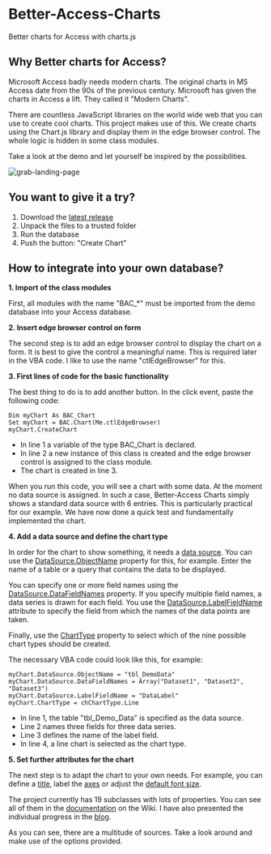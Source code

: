 # Better-Access-Charts
Better charts for Access with charts.js

## Why Better charts for Access?

Microsoft Access badly needs modern charts. The original charts in MS Access date from the 90s of the previous century. Microsoft has given the charts in Access a lift. They called it "Modern Charts".

There are countless JavaScript libraries on the world wide web that you can use to create cool charts. This project makes use of this.
We create charts using the Chart.js library and display them in the edge browser control. The whole logic is hidden in some class modules.

Take a look at the demo and let yourself be inspired by the possibilities.

![grab-landing-page](https://github.com/team-moeller/better-access-charts/blob/main/Demo.gif)

## You want to give it a try?
1. Download the [latest release](https://github.com/team-moeller/better-access-charts/releases/latest)
2. Unpack the files to a trusted folder
3. Run the database
4. Push the button: "Create Chart"

## How to integrate into your own database?
**1. Import of the class modules**

First, all modules with the name "BAC_*" must be imported from the demo database into your Access database.

**2. Insert edge browser control on form**

The second step is to add an edge browser control to display the chart on a form. It is best to give the control a meaningful name. This is required later in the VBA code. I like to use the name "ctlEdgeBrowser" for this.

**3. First lines of code for the basic functionality**

The best thing to do is to add another button. In the click event, paste the following code:

```vba
Dim myChart As BAC_Chart  
Set myChart = BAC.Chart(Me.ctlEdgeBrowser)  
myChart.CreateChart  
```

* In line 1 a variable of the type BAC_Chart is declared.
* In line 2 a new instance of this class is created and the edge browser control is assigned to the class module.
* The chart is created in line 3. 

When you run this code, you will see a chart with some data. At the moment no data source is assigned. In such a case, Better-Access Charts simply shows a standard data source with 6 entries. This is particularly practical for our example. We have now done a quick test and fundamentally implemented the chart.

**4. Add a data source and define the chart type**

In order for the chart to show something, it needs a [data source](https://github.com/team-moeller/better-access-charts/wiki/datasource). You can use the [DataSource.ObjectName](https://github.com/team-moeller/better-access-charts/wiki/datasource#objectname) property for this, for example. Enter the name of a table or a query that contains the data to be displayed.

You can specify one or more field names using the [DataSource.DataFieldNames](https://github.com/team-moeller/better-access-charts/wiki/datasource#datafieldnames) property. If you specify multiple field names, a data series is drawn for each field. You use the [DataSource.LabelFieldName](https://github.com/team-moeller/better-access-charts/wiki/datasource#labelfieldname) attribute to specify the field from which the names of the data points are taken.

Finally, use the [ChartType](https://github.com/team-moeller/better-access-charts/wiki/chart#charttype) property to select which of the nine possible chart types should be created.

The necessary VBA code could look like this, for example:

```vba
myChart.DataSource.ObjectName = "tbl_DemoData"
myChart.DataSource.DataFieldNames = Array("Dataset1", "Dataset2", "Dataset3")
myChart.DataSource.LabelFieldName = "DataLabel"
myChart.ChartType = chChartType.Line
```

* In line 1, the table "tbl_Demo_Data" is specified as the data source.
* Line 2 names three fields for three data series.
* Line 3 defines the name of the label field.
* In line 4, a line chart is selected as the chart type.

**5. Set further attributes for the chart**

The next step is to adapt the chart to your own needs. For example, you can define a [title](https://github.com/team-moeller/better-access-charts/wiki/title), label the [axes](https://github.com/team-moeller/better-access-charts/wiki/axis#labeltext) or adjust the [default font size](https://github.com/team-moeller/better-access-charts/wiki/font#size).

The project currently has 19 subclasses with lots of properties. You can see all of them in the [documentation](https://github.com/team-moeller/better-access-charts/wiki/documentation) on the Wiki. I have also presented the individual progress in the [blog](https://blog.team-moeller.de/search/label/Better%20Access%20Charts).

As you can see, there are a multitude of sources. Take a look around and make use of the options provided.
